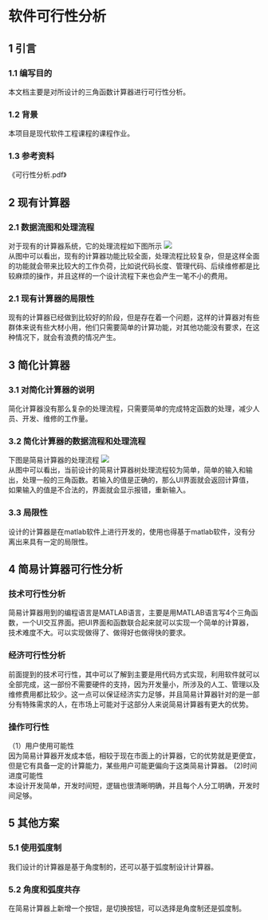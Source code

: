 # 软件可行性分析
## 1 引言
### 1.1 编写目的
本文档主要是对所设计的三角函数计算器进行可行性分析。
### 1.2 背景
本项目是现代软件工程课程的课程作业。
### 1.3 参考资料
《可行性分析.pdf》
## 2 现有计算器
### 2.1 数据流图和处理流程
对于现有的计算器系统，它的处理流程如下图所示
![](https://github.com/renjingya/tri-func/blob/main/1111.png)<br>
从图中可以看出，现有的计算器功能比较全面，处理流程比较复杂，但是这样全面的功能就会带来比较大的工作负荷，比如说代码长度、管理代码、后续维修都是比较麻烦的操作，并且这样的一个设计流程下来也会产生一笔不小的费用。
### 2.1 现有计算器的局限性
现有的计算器已经做到比较好的阶段，但是存在着一个问题，这样的计算器对有些群体来说有些大材小用，他们只需要简单的计算功能，对其他功能没有要求，在这种情况下，就会有浪费的情况产生。
## 3 简化计算器
### 3.1 对简化计算器的说明
简化计算器没有那么复杂的处理流程，只需要简单的完成特定函数的处理，减少人员、开发、维修的工作量。
### 3.2 简化计算器的数据流程和处理流程
下图是简易计算器的处理流程
![](https://github.com/renjingya/tri-func/blob/main/222.png)<br>
从图中可以看出，当前设计的简易计算器树处理流程较为简单，简单的输入和输出，处理一般的三角函数。若输入的值是正确的，那么UI界面就会返回计算值，如果输入的值是不合法的，界面就会显示报错，重新输入。
### 3.3 局限性 
设计的计算器是在matlab软件上进行开发的，使用也得基于matlab软件，没有分离出来具有一定的局限性。
## 4 简易计算器可行性分析
### 技术可行性分析
简易计算器用到的编程语言是MATLAB语言，主要是用MATLAB语言写4个三角函数，一个UI交互界面。把UI界面和函数联合起来就可以实现一个简单的计算器，技术难度不大。可以实现做得了、做得好也做得快的要求。
### 经济可行性分析
前面提到的技术可行性，其中可以了解到主要是用代码方式实现，利用软件就可以全部完成，这一部份不需要硬件的支持，因为开发量小，所涉及的人工、管理以及维修费用都比较少。这一点可以保证经济实力足够，并且简易计算器针对的是一部分有特殊需求的人，在市场上可能对于这部分人来说简易计算器有更大的优势。
### 操作可行性
（1）用户使用可能性<br>
因为简易计算器开发成本低，相较于现在市面上的计算器，它的优势就是更便宜，但是它有具备一定的计算能力，某些用户可能更偏向于这类简易计算器。
(2)时间进度可能性<br>
本设计开发简单，开发时间短，逻辑也很清晰明确，并且每个人分工明确，开发时间足够。
## 5 其他方案
### 5.1 使用弧度制
我们设计的计算器是基于角度制的，还可以基于弧度制设计计算器。
### 5.2 角度和弧度共存
在简易计算器上新增一个按钮，是切换按钮，可以选择是角度制还是弧度制。



